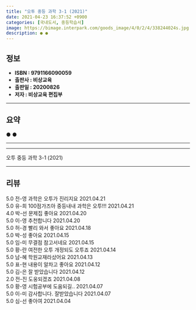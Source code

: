 ```yaml
---
title: "오투 중등 과학 3-1 (2021)"
date: 2021-04-23 16:37:52 +0900
categories: [국내도서, 중등학습서]
image: https://bimage.interpark.com/goods_image/4/0/2/4/338244024s.jpg
description: ● ●
---
```


## **정보**

- **ISBN : 9791166090059**
- **출판사 : 비상교육**
- **출판일 : 20200826**
- **저자 : 비상교육 편집부**

------



## **요약**

●  ●  

------



------


오투 중등 과학 3-1 (2021) 

------


## **리뷰** 

5.0 전-영 과학은 오투가 진리지요 2021.04.21 <br/>5.0 유-희 100점가즈아
중등내내 과학은 오투!!! 2021.04.21 <br/>4.0 박-선 문제집 좋아요 2021.04.20 <br/>5.0 이-영 추천합니다  2021.04.20 <br/>5.0 허-경 빨리 와서 좋아요 2021.04.18 <br/>5.0 박-성 좋아요 2021.04.15 <br/>5.0 임-미 무결점 참고서네요 2021.04.15 <br/>5.0 황-란 여전한 오투  개정되도 오투죠 2021.04.14 <br/>5.0 남-혜 학원교재라샀어요 2021.04.13 <br/>5.0 표-현 내용이 알차고 좋아요 2021.04.12 <br/>5.0 김-은 잘 받았습니다  2021.04.12 <br/>2.0 전-진 도웅되겠죠 2021.04.08 <br/>5.0 황-영 시험공부에 도움되길.. 2021.04.07 <br/>5.0 이-미 감사합니다. 잘받았습니다 2021.04.07 <br/>5.0 심-선 좋아여 2021.04.04 <br/>